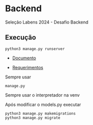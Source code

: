 # Backend
Seleção Labens 2024 - Desafio Backend

## Execução

~~~
python3 manage.py runserver
~~~
* [Documento](https://github.com/Gedsonfa/Backend/blob/main/SeleçãoLabens2024-DesafioBackendPython.pdf)

* [Requerimentos](https://github.com/Gedsonfa/Backend/blob/main/requeriments.txt)

Sempre usar
~~~
manage.py
~~~
Sempre usar o interpretador na venv

Após modificar o models.py executar 

~~~
python3 manage.py makemigrations
python3 manage.py migrate
~~~
